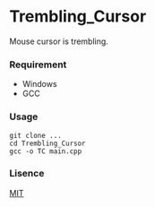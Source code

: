 # Trembling_Cursor
Mouse cursor is trembling.

### Requirement

- Windows
- GCC

### Usage

```
git clone ...
cd Trembling_Cursor
gcc -o TC main.cpp
```

### Lisence

[MIT](/../LISENCE)
